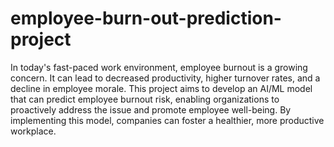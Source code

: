 # employee-burn-out-prediction-project


In today's fast-paced work environment, employee burnout is a growing concern. It can lead to decreased productivity, higher turnover rates, and a decline in employee morale. This project aims to develop an AI/ML model that can predict employee burnout risk, enabling organizations to proactively address the issue and promote employee well-being. By implementing this model, companies can foster a healthier, more productive workplace.
